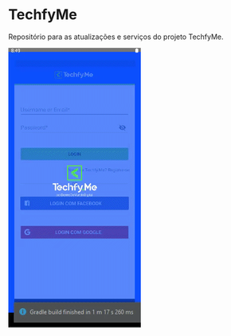 # TechfyMe
Repositório para as atualizações e serviços do projeto TechfyMe.

<img width= "266px" height="562px" src = "https://github.com/mobile02-2019/TechfyMe/blob/master/app/src/main/res/gif/gif_techfyme.gif">
